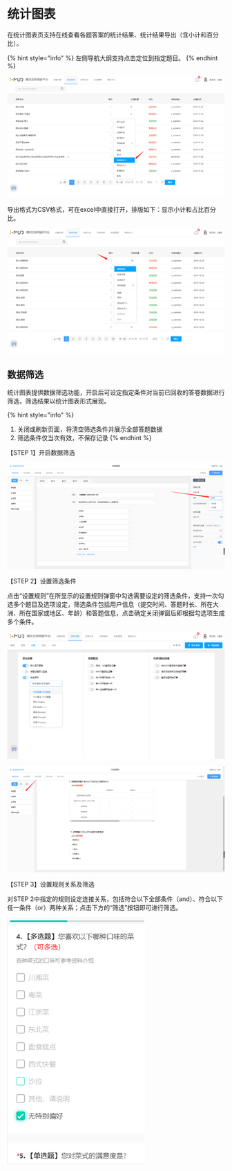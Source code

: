 # 统计图表

在统计图表页支持在线查看各题答案的统计结果、统计结果导出（含小计和百分比）。

{% hint style="info" %}
左侧导航大纲支持点击定位到指定题目。
{% endhint %}

![&#x7EDF;&#x8BA1;&#x56FE;&#x8868;](../../.gitbook/assets/image%20%2850%29.png)

导出格式为CSV格式，可在excel中直接打开，排版如下：显示小计和占比百分比。

![&#x5BFC;&#x51FA;&#x7EDF;&#x8BA1;&#x7ED3;&#x679C;](../../.gitbook/assets/image%20%28177%29.png)

## 数据筛选

统计图表提供数据筛选功能，开启后可设定指定条件对当前已回收的答卷数据进行筛选，筛选结果以统计图表形式展现。

{% hint style="info" %}
1. 关闭或刷新页面，将清空筛选条件并展示全部答题数据 
2. 筛选条件仅当次有效，不保存记录
{% endhint %}

【STEP 1】开启数据筛选

![&#x5728;&#x7EDF;&#x8BA1;&#x56FE;&#x8868;&#x9875;&#x542F;&#x7528;&#x6570;&#x636E;&#x7B5B;&#x9009;](../../.gitbook/assets/image%20%28161%29.png)

【STEP 2】设置筛选条件

点击“设置规则”在所显示的设置规则弹窗中勾选需要设定的筛选条件，支持一次勾选多个题目及选项设定，筛选条件包括用户信息（提交时间、答题时长、所在大洲、所在国家或地区、年龄）和答题信息，点击确定关闭弹窗后即根据勾选项生成多个条件。

![&#x70B9;&#x51FB;&#x201C;&#x8BBE;&#x7F6E;&#x89C4;&#x5219;&#x201D;&#x663E;&#x793A;&#x5F39;&#x7A97;](../../.gitbook/assets/image%20%2855%29.png)

![&#x8BBE;&#x7F6E;&#x89C4;&#x5219;&#x5F39;&#x7A97;](../../.gitbook/assets/image%20%289%29.png)

【STEP 3】设置规则关系及筛选

对STEP 2中指定的规则设定连接关系，包括符合以下全部条件（and）、符合以下任一条件（or）两种关系；点击下方的“筛选”按钮即可进行筛选。

![&#x8BBE;&#x7F6E;&#x89C4;&#x5219;&#x5173;&#x7CFB;&#x53CA;&#x7B5B;&#x9009;](../../.gitbook/assets/image%20%2840%29.png)





